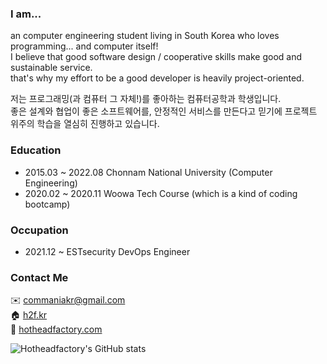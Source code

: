 <!--
**hotheadfactory/hotheadfactory** is a ✨ _special_ ✨ repository because its `README.md` (this file) appears on your GitHub profile.

Here are some ideas to get you started:

- 🔭 I’m currently working on ...
- 🌱 I’m currently learning ...
- 👯 I’m looking to collaborate on ...
- 🤔 I’m looking for help with ...
- 💬 Ask me about ...
- 📫 How to reach me: ...
- 😄 Pronouns: ...
- ⚡ Fun fact: ...
-->

### I am...

an computer engineering student living in South Korea who loves programming... and computer itself!<br>
I believe that good software design / cooperative skills make good and sustainable service.<br>
that's why my effort to be a good developer is heavily project-oriented.

저는 프로그래밍(과 컴퓨터 그 자체!)를 좋아하는 컴퓨터공학과 학생입니다.<br>
좋은 설계와 협업이 좋은 소프트웨어를, 안정적인 서비스를 만든다고 믿기에 프로젝트 위주의 학습을 열심히 진행하고 있습니다.<br>

### Education
* 2015.03 ~ 2022.08 Chonnam National University (Computer Engineering)
* 2020.02 ~ 2020.11 Woowa Tech Course (which is a kind of coding bootcamp)

### Occupation
* 2021.12 ~ ESTsecurity DevOps Engineer

### Contact Me
✉️ commaniakr@gmail.com <br>
🏠 [h2f.kr](https://h2f.kr) <br>
📄 [hotheadfactory.com](https://hotheadfactory.com) <br>

![Hotheadfactory's GitHub stats](https://github-readme-stats.vercel.app/api?username=hotheadfactory&show_icons=true&theme=radical)
